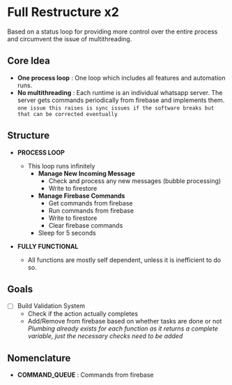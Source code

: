 # Full Restructure x2


Based on a status loop for providing more control over the entire process and circumvent the issue of multithreading.

## Core Idea
- __One process loop__ : One loop which includes all features and automation runs. 
- __No multithreading__ : Each runtime is an individual whatsapp server. The server gets commands periodically from firebase and implements them. <br/>
    `one issue this raises is sync issues if the software breaks but that can be corrected eventually`

## Structure 
- __PROCESS LOOP__<br/>
    - This loop runs infinitely
        - __Manage New Incoming Message__
            - Check and process any new messages (bubble processing)
            - Write to firestore 
        - __Manage Firebase Commands__
            - Get commands from firebase 
            - Run commands from firebase
            - Write to firestore 
            - Clear firebase commands 
        - Sleep for 5 seconds

- __FULLY FUNCTIONAL__<br/>
    - All functions are mostly self dependent, unless it is inefficient to do so.




## Goals
- [ ] Build Validation System
    - Check if the action actually completes
    - Add/Remove from firebase based on whether tasks are done or not
    <br/> _Plumbing already exists for each function as it returns a complete variable, just the necessary checks need to be added_ 


## Nomenclature
- __COMMAND_QUEUE__ : Commands from firebase 